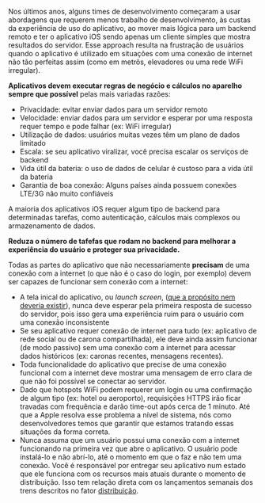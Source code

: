 Nos últimos anos, alguns times de desenvolvimento começaram a usar abordagens que requerem menos trabalho de desenvolvimento, às custas da experiência de uso do aplicativo, ao mover mais lógica para um backend remoto e ter o aplicativo iOS sendo apenas um cliente simples que mostra resultados do servidor. Esse approach resulta na frustração de usuários quando o aplicativo é utilizado em situações com uma conexão de internet não tão perfeitas assim (como em metrôs, elevadores ou uma rede WiFi irregular).

**Aplicativos devem executar regras de negócio e cálculos no aparelho sempre que possível** pelas mais variadas razões:

- Privacidade: evitar enviar dados para um servidor remoto
- Velocidade: enviar dados para um servidor e esperar por uma resposta requer tempo e pode falhar (ex: WiFi irregular)
- Utilização de dados: usuários muitas vezes têm um plano de dados limitado
- Escala: se seu aplicativo viralizar, você precisa escalar os serviços de backend
- Vida útil da bateria: o uso de dados de celular é custoso para a vida útil da bateria
- Garantia de boa conexão: Alguns países ainda possuem conexões LTE/3G não muito confiáveis

A maioria dos aplicativos iOS requer algum tipo de backend para determinadas tarefas, como autenticação, cálculos mais complexos ou armazenamento de dados.

**Reduza o número de tafefas que rodam no backend para melhorar a experiência do usuário e proteger sua privacidade.**

Todas as partes do aplicativo que não necessariamente **precisam** de uma conexão com a internet (o que não é o caso do login, por exemplo) devem ser capazes de funcionar sem conexão com a internet:

- A tela inical do aplicativo, ou _launch screen_, ([que a propósito nem deveria existir](https://developer.apple.com/design/human-interface-guidelines/patterns/launching/)), nunca deve esperar pela primeira resposta de sucesso do servidor, pois isso gera uma experiência ruim para o usuário com uma conexão inconsistente
- Se seu aplicativo requer conexão de internet para tudo (ex: aplicativo de rede social ou de carona compartilhada), ele deve ainda assim funcionar (de modo passivo) sem uma conexão com a internet para acessar dados históricos (ex: caronas recentes, mensagens recentes).
- Toda funcionalidade do aplicativo que precise de uma conexão funcional com a internet deve mostrar uma mensagem de erro clara de que não foi possível se conectar ao servidor.
- Dado que hotspots WiFi podem requerer um login ou uma confirmação de algum tipo (ex: hotel ou aeroporto), requisições HTTPS irão ficar travadas com frequência e darão time-out após cerca de 1 minuto. Até que a Apple resolva esse problema a nível de sistema, nós como desenvolvedores temos que garantir que estamos tratando essas situações da forma correta.
- Nunca assuma que um usuário possui uma conexão com a internet funcionando na primeira vez que abre o aplicativo. O usuário pode instalá-lo e não abrí-lo, até o momento em que o faz e não tem uma conexão. Você é responsável por entregar seu aplicativo num estado que ele funciona com os recursos mais atuais durante o momento de distribuição. Isso tem relação direta com os lançamentos semanais dos trens descritos no fator [distribuição](/pt_BR/deployment).
